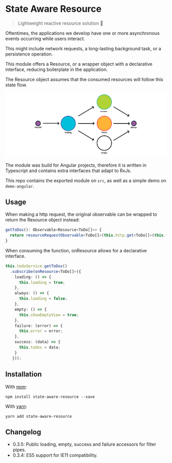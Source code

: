 # State Aware Resource

> Lightweight reactive resource solution 🦾

Oftentimes, the applications we develop have one or more asynchronous events occurring while users interact. 

This might include network requests, a long-lasting background task, or a persistence operation.

This module offers a Resource, or a wrapper object with a declarative interface, reducing boilerplate in the application.

The Resource object assumes that the consumed resources will follow this state flow.

![Resource States](docs/resource-states.png)

The module was build for Angular projects, therefore it is written in Typescript and contains extra interfaces that adapt to RxJs.

This repo contains the exported module on `src`, as well as a simple demo on `demo-angular`.

## Usage
When making a http request, the original observable can be wrapped to return the Resource object instead:
```ts
getToDos(): Observable<Resource<ToDo[]>> {
  return resourceRequestObservable<ToDo[]>(this.http.get<ToDo[]>(this.todosUrl));
}
```

When consuming the function, onResource allows for a declarative interface. 
```ts
this.todoService.getToDos()
  .subscribe(onResource<ToDo[]>({
    loading: () => {
      this.loading = true;
    },
    always: () => {
      this.loading = false;
    },
    empty: () => {
      this.showEmptyView = true;
    },
    failure: (error) => {
      this.error = error;
    },
    success: (data) => {
      this.todos = data;
    }
   }));
```

## Installation

With [npm](https://npmjs.org/):

```shell
npm install state-aware-resource --save
```

With [yarn](https://yarnpkg.com/en/):

```shell
yarn add state-aware-resource
```

## Changelog
- 0.3.5: Public loading, empty, success and failure accessors for filter pipes.
- 0.3.4: ES5 support for IE11 compatibility.

